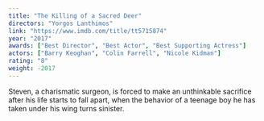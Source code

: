 ```yaml
---
title: "The Killing of a Sacred Deer"
directors: "Yorgos Lanthimos"
link: "https://www.imdb.com/title/tt5715874"
year: "2017"
awards: ["Best Director", "Best Actor", "Best Supporting Actress"]
actors: ["Barry Keoghan", "Colin Farrell", "Nicole Kidman"]
rating: "8"
weight: -2017
---
```

Steven, a charismatic surgeon, is forced to make an unthinkable sacrifice after his life starts to fall apart, when the behavior of a teenage boy he has taken under his wing turns sinister. 